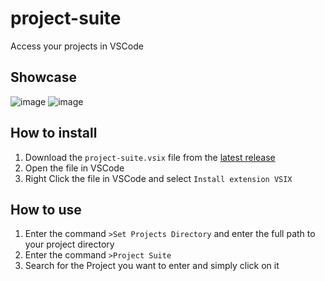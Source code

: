 # project-suite

Access your projects in VSCode

## Showcase

![image](https://github.com/Tch1b0/project-suite/assets/57066700/557dd8fa-528d-41ac-91dc-ffedc982dc6e)
![image](https://github.com/Tch1b0/project-suite/assets/57066700/684cdb7b-8f4d-48bb-90b3-faad6e32d27e)

## How to install

1. Download the `project-suite.vsix` file from the [latest release](https://github.com/Tch1b0/project-suite/releases)
1. Open the file in VSCode
1. Right Click the file in VSCode and select `Install extension VSIX`

## How to use

1. Enter the command `>Set Projects Directory` and enter the full path to your project directory
1. Enter the command `>Project Suite`
1. Search for the Project you want to enter and simply click on it
